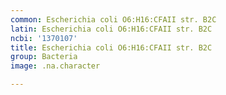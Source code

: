 ```yaml
---
common: Escherichia coli O6:H16:CFAII str. B2C
latin: Escherichia coli O6:H16:CFAII str. B2C
ncbi: '1370107'
title: Escherichia coli O6:H16:CFAII str. B2C
group: Bacteria
image: .na.character

---
```

